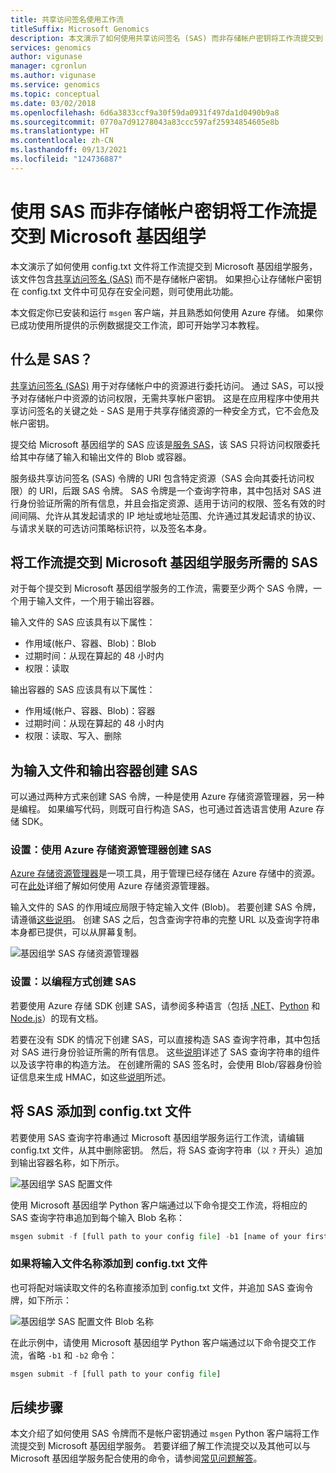 ```yaml
---
title: 共享访问签名使用工作流
titleSuffix: Microsoft Genomics
description: 本文演示了如何使用共享访问签名 (SAS) 而非存储帐户密钥将工作流提交到 Microsoft 基因组学服务。
services: genomics
author: vigunase
manager: cgronlun
ms.author: vigunase
ms.service: genomics
ms.topic: conceptual
ms.date: 03/02/2018
ms.openlocfilehash: 6d6a3833ccf9a30f59da0931f497da1d0490b9a8
ms.sourcegitcommit: 0770a7d91278043a83ccc597af25934854605e8b
ms.translationtype: HT
ms.contentlocale: zh-CN
ms.lasthandoff: 09/13/2021
ms.locfileid: "124736887"
---
```

# <a name="submit-a-workflow-to-microsoft-genomics-using-a-sas-instead-of-a-storage-account-key"></a>使用 SAS 而非存储帐户密钥将工作流提交到 Microsoft 基因组学 

本文演示了如何使用 config.txt 文件将工作流提交到 Microsoft 基因组学服务，该文件包含[共享访问签名 (SAS)](../storage/common/storage-sas-overview.md) 而不是存储帐户密钥。 如果担心让存储帐户密钥在 config.txt 文件中可见存在安全问题，则可使用此功能。 

本文假定你已安装和运行 `msgen` 客户端，并且熟悉如何使用 Azure 存储。 如果你已成功使用所提供的示例数据提交工作流，即可开始学习本教程。 

## <a name="what-is-a-sas"></a>什么是 SAS？
[共享访问签名 (SAS)](../storage/common/storage-sas-overview.md) 用于对存储帐户中的资源进行委托访问。 通过 SAS，可以授予对存储帐户中资源的访问权限，无需共享帐户密钥。 这是在应用程序中使用共享访问签名的关键之处 - SAS 是用于共享存储资源的一种安全方式，它不会危及帐户密钥。

提交给 Microsoft 基因组学的 SAS 应该是[服务 SAS](/rest/api/storageservices/Constructing-a-Service-SAS)，该 SAS 只将访问权限委托给其中存储了输入和输出文件的 Blob 或容器。 

服务级共享访问签名 (SAS) 令牌的 URI 包含特定资源（SAS 会向其委托访问权限）的 URI，后跟 SAS 令牌。 SAS 令牌是一个查询字符串，其中包括对 SAS 进行身份验证所需的所有信息，并且会指定资源、适用于访问的权限、签名有效的时间间隔、允许从其发起请求的 IP 地址或地址范围、允许通过其发起请求的协议、与请求关联的可选访问策略标识符，以及签名本身。 

## <a name="sas-needed-for-submitting-a-workflow-to-the-microsoft-genomics-service"></a>将工作流提交到 Microsoft 基因组学服务所需的 SAS
对于每个提交到 Microsoft 基因组学服务的工作流，需要至少两个 SAS 令牌，一个用于输入文件，一个用于输出容器。

输入文件的 SAS 应该具有以下属性：
 - 作用域(帐户、容器、Blob)：Blob
 - 过期时间：从现在算起的 48 小时内
 - 权限：读取

输出容器的 SAS 应该具有以下属性：
 - 作用域(帐户、容器、Blob)：容器
 - 过期时间：从现在算起的 48 小时内
 - 权限：读取、写入、删除


## <a name="create-a-sas-for-the-input-files-and-the-output-container"></a>为输入文件和输出容器创建 SAS
可以通过两种方式来创建 SAS 令牌，一种是使用 Azure 存储资源管理器，另一种是编程。  如果编写代码，则既可自行构造 SAS，也可通过首选语言使用 Azure 存储 SDK。


### <a name="set-up-create-a-sas-using-azure-storage-explorer"></a>设置：使用 Azure 存储资源管理器创建 SAS

[Azure 存储资源管理器](https://azure.microsoft.com/features/storage-explorer/)是一项工具，用于管理已经存储在 Azure 存储中的资源。  可在[此处](../vs-azure-tools-storage-manage-with-storage-explorer.md)详细了解如何使用 Azure 存储资源管理器。

输入文件的 SAS 的作用域应局限于特定输入文件 (Blob)。 若要创建 SAS 令牌，请遵循[这些说明](../storage/blobs/quickstart-storage-explorer.md)。 创建 SAS 之后，包含查询字符串的完整 URL 以及查询字符串本身都已提供，可以从屏幕复制。

 ![基因组学 SAS 存储资源管理器](./media/quickstart-input-sas/genomics-sas-storageexplorer.png "基因组学 SAS 存储资源管理器")


### <a name="set-up-create-a-sas-programmatically"></a>设置：以编程方式创建 SAS

若要使用 Azure 存储 SDK 创建 SAS，请参阅多种语言（包括 [.NET](../storage/common/storage-sas-overview.md)、[Python](../storage/blobs/storage-quickstart-blobs-python.md) 和 [Node.js](../storage/blobs/storage-quickstart-blobs-nodejs.md)）的现有文档。 

若要在没有 SDK 的情况下创建 SAS，可以直接构造 SAS 查询字符串，其中包括对 SAS 进行身份验证所需的所有信息。 这些[说明](/rest/api/storageservices/constructing-a-service-sas)详述了 SAS 查询字符串的组件以及该字符串的构造方法。 在创建所需的 SAS 签名时，会使用 Blob/容器身份验证信息来生成 HMAC，如这些[说明](/rest/api/storageservices/service-sas-examples)所述。


## <a name="add-the-sas-to-the-configtxt-file"></a>将 SAS 添加到 config.txt 文件
若要使用 SAS 查询字符串通过 Microsoft 基因组学服务运行工作流，请编辑 config.txt 文件，从其中删除密钥。 然后，将 SAS 查询字符串（以 `?` 开头）追加到输出容器名称，如下所示。 

![基因组学 SAS 配置文件](./media/quickstart-input-sas/genomics-sas-config.png "基因组学 SAS 配置文件")

使用 Microsoft 基因组学 Python 客户端通过以下命令提交工作流，将相应的 SAS 查询字符串追加到每个输入 Blob 名称：

```python
msgen submit -f [full path to your config file] -b1 [name of your first paired end read file, SAS query string appended] -b2 [name of your second paired end read file, SAS query string appended]
```

### <a name="if-adding-the-input-file-names-to-the-configtxt-file"></a>如果将输入文件名称添加到 config.txt 文件
也可将配对端读取文件的名称直接添加到 config.txt 文件，并追加 SAS 查询令牌，如下所示：

![基因组学 SAS 配置文件 Blob 名称](./media/quickstart-input-sas/genomics-sas-config-blobnames.png "基因组学 SAS 配置文件 Blob 名称")

在此示例中，请使用 Microsoft 基因组学 Python 客户端通过以下命令提交工作流，省略 `-b1` 和 `-b2` 命令：

```python
msgen submit -f [full path to your config file] 
```

## <a name="next-steps"></a>后续步骤
本文介绍了如何使用 SAS 令牌而不是帐户密钥通过 `msgen` Python 客户端将工作流提交到 Microsoft 基因组学服务。 若要详细了解工作流提交以及其他可以与 Microsoft 基因组学服务配合使用的命令，请参阅[常见问题解答](frequently-asked-questions-genomics.yml)。